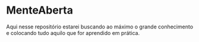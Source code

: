 # MenteAberta
Aqui nesse repositório estarei buscando ao máximo o grande conhecimento e colocando tudo aquilo que for aprendido em prática. 
